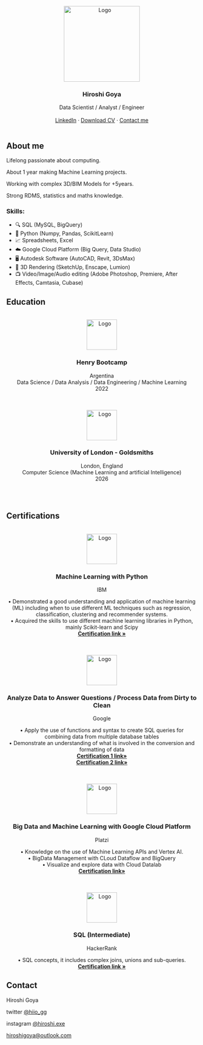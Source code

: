 




<!-- PROJECT LOGO -->
<br />
<div align="center">
  <a href="https://github.com/github_username/repo_name">
    <img src="https://user-images.githubusercontent.com/110522512/200093009-f017a775-6cc5-40a2-bfd5-b0c1be4cb8cd.png" alt="Logo" width="200" height="200">
  </a>

<h3 align="center">Hiroshi Goya</h3>

  
  
  <p align="center">
    Data Scientist / Analyst / Engineer
    <br />
    <br />
    <a href="https://www.linkedin.com/in/hiroshigoya/">LinkedIn</a>
    ·
    <a href="https://github.com/Hi-io/Hi-io/raw/main/Hiroshi%20Goya%20CV.pdf">Download CV</a>
    ·
    <a href="mailto:hiroshigoya@outlook.com"> Contact me</a>
    <br />
    <br />
  </p>
</div>


<!-- ABOUT THE PROJECT -->
## About me


Lifelong passionate about computing.

About 1 year making Machine Learning projects.

Working with complex 3D/BIM Models for +5years.

Strong RDMS, statistics and maths knowledge.


### Skills:

* 🔍 SQL (MySQL, BigQuery)
* 🐍 Python (Numpy, Pandas, ScikitLearn)
* 📈 Spreadsheets, Excel
* ☁️ Google Cloud Platform (Big Query, Data Studio)
* 🖥️ Autodesk Software (AutoCAD, Revit, 3DsMax)
* 💎 3D Rendering (SketchUp, Enscape, Lumion)
* 📺 Video/Image/Audio editing (Adobe Photoshop, Premiere, After Effects, Camtasia, Cubase)


<!-- EDUCATION -->
## Education


<br />
<div align="center">
  <a href="https://github.com/github_username/repo_name">
    <img src="https://user-images.githubusercontent.com/110522512/200093335-1189ff6a-d5a7-4b48-ace6-aa7300e6d7bf.png" alt="Logo" width="80" height="80">
  </a>

<h3 align="center">Henry Bootcamp</h3>
  <p align="center">
    Argentina
    <br />
    Data Science / Data Analysis / Data Engineering / Machine Learning
    <br />
    2022

  </p>
</div>


<br />

<br />
<div align="center">
  <a href="https://github.com/github_username/repo_name">
    <img src="https://user-images.githubusercontent.com/110522512/200093297-7e2561a6-654f-4ecc-bf26-1b0fc810e949.png" alt="Logo" width="80" height="80">
  </a>

<h3 align="center">University of London - Goldsmiths</h3>
  <p align="center">
    London, England
    <br />
    Computer Science (Machine Learning and artificial Intelligence)
    <br />
    2026

  </p>
</div>

<br />
<br />




<!-- GETTING STARTED -->
## Certifications

<br />
<div align="center">
  <a href="https://github.com/github_username/repo_name">
    <img src="https://user-images.githubusercontent.com/110522512/200093443-bf3e59da-1668-4a1b-9c64-60e155b63c96.png" alt="Logo" width="80" height="80">
  </a>

<h3 align="center">Machine Learning with Python</h3>
  <p align="center">
    IBM
  <p align="center">
    • Demonstrated a good understanding and application of machine learning (ML) including when to use different ML techniques such as regression, classification, clustering and recommender systems.
    <br />
    • Acquired the skills to use different machine learning libraries in Python, mainly Scikit-learn and Scipy  
    <br />
    <a href="https://www.credly.com/badges/bb7960d6-1e83-437e-b2c2-f831b6b15c09/public_url"><strong>Certification link »</strong></a>

  </p>
</div>

<br />

<br />
<div align="center">
  <a href="https://github.com/github_username/repo_name">
    <img src="https://user-images.githubusercontent.com/110522512/200093469-f33f2fb9-b27b-4153-81c8-0329afc4893c.png" alt="Logo" width="80" height="80">
  </a>

<h3 align="center">Analyze Data to Answer Questions / Process Data from Dirty to Clean</h3>
  <p align="center">
    Google
  <p align="center">
    • Apply the use of functions and syntax to create SQL queries for combining data from multiple database tables
    <br />
    • Demonstrate an understanding of what is involved in the conversion and formatting of data  
    <br />
    <a href="https://www.coursera.org/account/accomplishments/verify/HCG9BKKBLRDT?utm_source=link&utm_medium=certificate&utm_content=cert_image&utm_campaign=sharing_cta&utm_product=course"><strong>Certification 1 link»</strong></a>
    <br />
    <a href="https://www.coursera.org/account/accomplishments/verify/2YS5K5RR9XZU?utm_source=link&utm_medium=certificate&utm_content=cert_image&utm_campaign=sharing_cta&utm_product=course"><strong>Certification 2 link»</strong></a>
  </p>
</div>

<br />

<br />
<div align="center">
  <a href="https://github.com/github_username/repo_name">
    <img src="https://user-images.githubusercontent.com/110522512/200093484-b02ba4a7-373b-4b89-a64e-598f2a486494.png" alt="Logo" width="80" height="80">
  </a>

<h3 align="center">Big Data and Machine Learning with Google Cloud Platform</h3>

  <p align="center">
    Platzi
  <p align="center">
    • Knowledge on the use of Machine Learning APIs and Vertex AI.
    <br />
    • BigData Management with CLoud Dataflow and BigQuery  
    <br />
    • Visualize and explore data with Cloud Datalab 
    <br />
    <a href="https://platzi.com/p/hiroshigoya/curso/2473-bigdata-ml-gcp/diploma/detalle/"><strong>Certification link»</strong></a>
  </p>
</div>


<br />



<br />
<div align="center">
  <a href="https://github.com/github_username/repo_name">
    <img src="https://user-images.githubusercontent.com/110522512/200093505-a4c06c9e-3bab-4872-8f48-fa3d2316be94.png" alt="Logo" width="80" height="80">
  </a>

<h3 align="center">SQL (Intermediate)</h3>
  <p align="center">
    HackerRank
  <p align="center">
    • SQL concepts, it includes complex joins, unions and sub-queries. 
    <br />
    <a href="https://www.hackerrank.com/certificates/b189f507cf8b"><strong>Certification link »</strong></a>

  </p>
</div>










<!-- CONTACT -->
## Contact

Hiroshi Goya

twitter [@hiio_gg](https://twitter.com/hiio_gg) 

instagram [@hiroshi.exe](https://www.instagram.com/hiroshi.exe/) 

hiroshigoya@outlook.com
